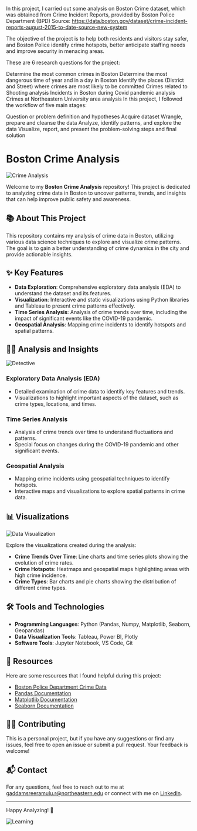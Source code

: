 In this project, I carried out some analysis on Boston Crime dataset, which was obtained from Crime Incident Reports, provided by Boston Police Department (BPD) Source: https://data.boston.gov/dataset/crime-incident-reports-august-2015-to-date-source-new-system

The objective of the project is to help both residents and visitors stay safer, and Boston Police identify crime hotspots, better anticipate staffing needs and improve security in menacing areas.

These are 6 research questions for the project:

Determine the most common crimes in Boston
Determine the most dangerous time of year and in a day in Boston
Identify the places (District and Street) where crimes are most likely to be committed
Crimes related to Shooting analysis
Incidents in Boston during Covid pandemic analysis
Crimes at Northeastern University area analysis
In this project, I followed the workflow of five main stages:

Question or problem definition and hypotheses
Acquire dataset
Wrangle, prepare and cleanse the data
Analyze, identify patterns, and explore the data
Visualize, report, and present the problem-solving steps and final solution

# Boston Crime Analysis

![Crime Analysis](https://media.giphy.com/media/26uf6qaxqHpYXgjWU/giphy.gif)

Welcome to my **Boston Crime Analysis** repository! This project is dedicated to analyzing crime data in Boston to uncover patterns, trends, and insights that can help improve public safety and awareness.

## 📚 About This Project

This repository contains my analysis of crime data in Boston, utilizing various data science techniques to explore and visualize crime patterns. The goal is to gain a better understanding of crime dynamics in the city and provide actionable insights.

## ✨ Key Features

- **Data Exploration**: Comprehensive exploratory data analysis (EDA) to understand the dataset and its features.
- **Visualization**: Interactive and static visualizations using Python libraries and Tableau to present crime patterns effectively.
- **Time Series Analysis**: Analysis of crime trends over time, including the impact of significant events like the COVID-19 pandemic.
- **Geospatial Analysis**: Mapping crime incidents to identify hotspots and spatial patterns.

## 🕵️‍♂️ Analysis and Insights

![Detective](https://media.giphy.com/media/JIX9t2j0ZTN9S/giphy.gif)

### Exploratory Data Analysis (EDA)

- Detailed examination of crime data to identify key features and trends.
- Visualizations to highlight important aspects of the dataset, such as crime types, locations, and times.

### Time Series Analysis

- Analysis of crime trends over time to understand fluctuations and patterns.
- Special focus on changes during the COVID-19 pandemic and other significant events.

### Geospatial Analysis

- Mapping crime incidents using geospatial techniques to identify hotspots.
- Interactive maps and visualizations to explore spatial patterns in crime data.

## 📊 Visualizations

![Data Visualization](https://media.giphy.com/media/3o6Zt481isNVuQI1l6/giphy.gif)

Explore the visualizations created during the analysis:

- **Crime Trends Over Time**: Line charts and time series plots showing the evolution of crime rates.
- **Crime Hotspots**: Heatmaps and geospatial maps highlighting areas with high crime incidence.
- **Crime Types**: Bar charts and pie charts showing the distribution of different crime types.

## 🛠 Tools and Technologies

- **Programming Languages**: Python (Pandas, Numpy, Matplotlib, Seaborn, Geopandas)
- **Data Visualization Tools**: Tableau, Power BI, Plotly
- **Software Tools**: Jupyter Notebook, VS Code, Git

## 📖 Resources

Here are some resources that I found helpful during this project:

- [Boston Police Department Crime Data](https://data.boston.gov/dataset/crime-incident-reports-august-2015-to-date-source-new-system)
- [Pandas Documentation](https://pandas.pydata.org/pandas-docs/stable/)
- [Matplotlib Documentation](https://matplotlib.org/stable/contents.html)
- [Seaborn Documentation](https://seaborn.pydata.org/)

## 👩‍💻 Contributing

This is a personal project, but if you have any suggestions or find any issues, feel free to open an issue or submit a pull request. Your feedback is welcome!

## 📬 Contact

For any questions, feel free to reach out to me at [gaddamsreeramulu.r@northeastern.edu](mailto:gaddamsreeramulu.r@northeastern.edu) or connect with me on [LinkedIn](https://www.linkedin.com/in/grohitkumar/).

---

Happy Analyzing! 🌟

![Learning](https://media.giphy.com/media/LmNwrBhejkK9EFP504/giphy.gif)
